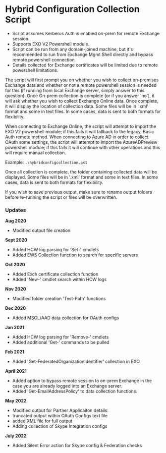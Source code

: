 # Hybrid Configuration Collection Script
- Script assumes Kerberos Auth is enabled on-prem for remote Exchange session.  
- Supports EXO V2 Powershell module.  
- Script can be run from any domain-joined machine, but it's recommended to run from Exchange Mgmt Shell directly and bypass remote powershell connection.  
- Details collected for Exchange certificates will be limited due to remote powershell limitations.  

The script will first prompt you on whether you wish to collect on-premises Exchange data and whether or not a remote powershell session is needed for this (if running from local Exchange server, simply answer to this question). 
Once On-prem collection is complete (or if you answer 'no'), it will ask whether you wish to collect Exchange Online data. 
Once complete, it will display the location of collection data. Some files will be in '.xml' format and some in text files. In some cases, data is sent to both formats for flexibility.

When connecting to Exchange Online, the script will attempt to import the EXO V2 powershell module; if this fails it will fallback to the legacy, Basic Auth remote method.
When connecting to Azure AD in order to collect OAuth some settings, the script will attempt to import the AzureADPreview powershell module; if this fails it will continue with other operations and this will require manual collection.

Example: `.\hybridconfigcollection.ps1`

Once all collection is complete, the folder containing collected data will be displayed. Some files will be in '.xml' format and some in text files. In some cases, data is sent to both formats for flexibility.

If you wish to save previous output, make sure to rename output folders before re-running the script or files will be overwritten.

### Updates
**Aug 2020**  
- Modified output file creation  

**Sept 2020**  
- Added HCW log parsing for 'Set-' cmdlets  
- Added EWS Collection function to search for specific servers  

**Oct 2020**  
- Added Exch certificate collection function  
- Added 'New-' cmdlet search within HCW logs  

**Nov 2020**  
- Modified folder creation 'Test-Path' functions  

**Dec 2020**  
- Added MSOL/AAD data collection for OAuth configs  

**Jan 2021**
- Added HCW log parsing for 'Remove-' cmdlets
- Added additional 'Get-' commands to be pulled

**Feb 2021**
- Added 'Get-FederatedOrganizationIdentifier' collection in EXO

**April 2021**
- Added option to bypass remote session to on-prem Exchange in the case you are already logged into an Exchange server.
- Added 'Get-EmailAddressPolicy' to data collection functions.

**May 2022**
- Modified output for Partner Applicaiton details:
- truncated output within OAuth Configs text file
- added XML file for full output
- Adding collection of Skype Integration configs

**July 2022**
- Added Silent Error action for Skype config & Federation checks
